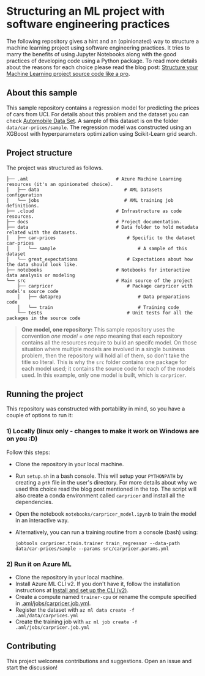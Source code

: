 # Structuring an ML project with software engineering practices

The following repository gives a hint and an (opinionated) way to structure a machine learning project using software engineering practices. It tries to marry the benefits of using Jupyter Notebooks along with the good practices of developing code using a Python package. To read more details about the reasons for each choice please read the blog post: [Structure your Machine Learning project source code like a pro](https://santiagof.medium.com/structure-your-machine-learning-project-source-code-like-a-pro-44815cac8652).

## About this sample

This sample repository contains a regression model for predicting the prices of cars from UCI. For details about this problem and the dataset you can check [Automobile Data Set](https://archive.ics.uci.edu/ml/datasets/automobile). A sample of this dataset is on the folder `data/car-prices/sample`. The regression model was constructed using an XGBoost with hyperparameters optimization using Scikit-Learn grid search.

## Project structure

The project was structured as follows. 

```
├── .aml                                # Azure Machine Learning resources (it's an opinionated choice).
│   ├── data                               # AML Datasets configuration
│   └── jobs                               # AML training job definitions.
├── .cloud                              # Infrastructure as code resources.
├── docs                                # Project documentation.
├── data                                # Data folder to hold metadata related with the datasets.
│   ├── car-prices                          # Specific to the dataset car-prices
│   │   └── sample                              # A sample of this dataset 
│   └── great_expectations                  # Expectations about how the data should look like.
├── notebooks                           # Notebooks for interactive data analysis or modeling
└── src                                 # Main source of the project
    ├── carpricer                           # Package carpricer with model's source code
    │   ├── dataprep                            # Data preparations code
    │   └── train                               # Training code
    └── tests                               # Unit tests for all the packages in the source code
```

> **One model, one repository:** This sample repository uses the convention *one model = one repo* meaning that each repository contains all the resources require to build an specifc model. On those situation where multiple models are involved in a single business problem, then the repository will hold all of them, so don't take the title so literal. This is why the `src` folder contains one package for each model used; it contains the source code for each of the models used. In this example, only one model is built, which is `carpricer`.

## Running the project

This repository was constructed with portability in mind, so you have a couple of options to run it:

### 1) Locally (linux only - changes to make it work on Windows are on you :D)

Follow this steps:
* Clone the repository in your local machine.
* Run `setup.sh` in a bash console. This will setup your `PYTHONPATH` by creating a `pth` file in the user's directory. For more details about why we used this choice read the blog post mentioned in the top. The script will also create a conda environment called `carpricer` and install all the dependencies.
* Open the notebook `notebooks/carpricer_model.ipynb` to train the model in an interactive way.
* Alternatively, you can run a training routine from a console (bash) using:

    `jobtools carpricer.train.trainer train_regressor --data-path data/car-prices/sample --params src/carpricer.params.yml`

### 2) Run it on Azure ML
* Clone the repository in your local machine.
* Install Azure ML CLI v2. If you don't have it, follow the installation instructions at [Install and set up the CLI (v2)](https://docs.microsoft.com/en-us/azure/machine-learning/how-to-configure-cli).
* Create a compute named `trainer-cpu` or rename the compute specified in [.aml/jobs/carpricer.job.yml](.aml/jobs/carpricer.job.yml).
* Register the dataset with `az ml data create -f .aml/data/carprices.yml` 
* Create the training job with `az ml job create -f .aml/jobs/carpricer.job.yml`

## Contributing

This project welcomes contributions and suggestions. Open an issue and start the discussion!